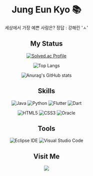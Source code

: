 <div align="center">

  # Jung Eun Kyo 📚
  
   세상에서 가장 예쁜 사람은? 정답 : 강해린 'ㅅ'

 </div>

  
<div align="center">

  ## My Status

  </div>

<div align="center">
  
  [![Solved.ac Profile](http://mazassumnida.wtf/api/v2/generate_badge?boj=kyoc)](https://solved.ac/kyoc/)
  
  ![Top Langs](https://github-readme-stats.vercel.app/api/top-langs/?username=eunkyo3&layout=compact&theme=tokyonight)
 
  ![Anurag's GitHub stats](https://github-readme-stats.vercel.app/api?username=eunkyo3&show_icons=true&theme=tokyonight)

</div>

<div align="center">
  
  ## Skills

  ![Java](https://img.shields.io/badge/Java-007396.svg?&style=for-the-badge&logo=Java&logoColor=red)
  ![Python](https://img.shields.io/badge/Python-3776AB.svg?&style=for-the-badge&logo=Python&logoColor=white)
  <img alt="Flutter" src ="https://img.shields.io/badge/Flutter-02569B.svg?&style=for-the-badge&logo=Flutter&logoColor=white"/>
  ![Dart](https://img.shields.io/badge/Dart-0175C2.svg?&style=for-the-badge&logo=Dart&logoColor=white)

  ![HTML5](https://img.shields.io/badge/HTML5-E34F26.svg?&style=for-the-badge&logo=HTML5&logoColor=white)
  ![CSS3](https://img.shields.io/badge/CSS3-1572B6.svg?&style=for-the-badge&logo=CSS3&logoColor=white)
  ![Oracle](https://img.shields.io/badge/Oracle-F80000.svg?&style=for-the-badge&logo=Oracle&logoColor=white)

  </div>
  
<div align="center">
  
  ## Tools
  
  ![Eclipse IDE](https://img.shields.io/badge/Eclipse%20IDE-2C2255.svg?&style=for-the-badge&logo=Eclipse%20IDE&logoColor=white)
  ![Visual Studio Code](https://img.shields.io/badge/Visual%20Studio%20Code-007ACC.svg?&style=for-the-badge&logo=Visual%20Studio%20Code&logoColor=white)
  
  </div>

<div align="center">
  
 ## Visit Me
  
<a href="https://hits.seeyoufarm.com"><img src="https://hits.seeyoufarm.com/api/count/incr/badge.svg?url=https%3A%2F%2Fgithub.com%2Feunkyo3%2Fhit-counter&count_bg=%2379C83D&title_bg=%230D0739&icon=campaignmonitor.svg&icon_color=%23FDFDFD&title=%EB%B0%A9%EB%AC%B8%EC%9E%90&edge_flat=false"/></a>
</div>

